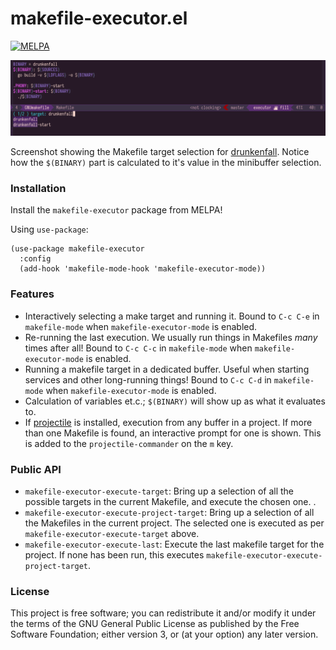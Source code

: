 # makefile-executor.el

[![MELPA](https://melpa.org/packages/makefile-executor-badge.svg)](https://melpa.org/#/makefile-executor)

![Showing calculated targets](img/screenshot.png)

Screenshot showing the Makefile target selection
for [drunkenfall](https://github.com/drunkenfall/drunkenfall). Notice how the `$(BINARY)` part is calculated to
it's value in the minibuffer selection.

### Installation

Install the `makefile-executor` package from MELPA!

Using `use-package`:
```
(use-package makefile-executor
  :config
  (add-hook 'makefile-mode-hook 'makefile-executor-mode))
```

### Features

- Interactively selecting a make target and running it.  Bound
  to `C-c C-e` in `makefile-mode` when `makefile-executor-mode` is
  enabled.
- Re-running the last execution.  We usually run things in Makefiles
  _many_ times after all!  Bound to `C-c C-c` in `makefile-mode` when
  `makefile-executor-mode` is enabled.
- Running a makefile target in a dedicated buffer.  Useful when
  starting services and other long-running things!  Bound to `C-c
  C-d` in `makefile-mode` when `makefile-executor-mode` is enabled.
- Calculation of variables et.c.; `$(BINARY)` will show up as what it
  evaluates to.
- If [projectile](https://github.com/bbatsov/projectile) is installed,
  execution from any buffer in a project.  If more than one Makefile
  is found, an interactive prompt for one is shown.  This is added to
  the `projectile-commander` on the `m` key.

### Public API

* `makefile-executor-execute-target`: Bring up a selection of all the possible
  targets in the current Makefile, and execute the chosen one. .
*  `makefile-executor-execute-project-target`: Bring up a selection of all the
   Makefiles in the current project. The selected one is executed as
   per `makefile-executor-execute-target` above.
*  `makefile-executor-execute-last`: Execute the last makefile target
   for the project. If none has been run, this executes
   `makefile-executor-execute-project-target`.

### License

This project is free software; you can redistribute it and/or modify
it under the terms of the GNU General Public License as published by
the Free Software Foundation; either version 3, or (at your option)
any later version.
